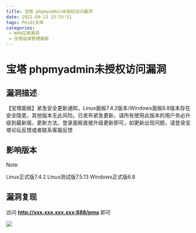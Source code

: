 ```yaml
---
title: 宝塔 phpmyadmin未授权访问漏洞
date: 2021-09-23 23:55:51
tags: PeiQi文库
categories:
 - Web应用漏洞
 - 宝塔运维管理面板
---
```


# 宝塔 phpmyadmin未授权访问漏洞

## 漏洞描述

【宝塔面板】紧急安全更新通知，Linux面板7.4.2版本/Windows面板6.8版本存在安全隐患，其他版本无此风险。已发布紧急更新，请所有使用此版本的用户务必升级到最新版，更新方法，登录面板直接升级更新即可，如更新出现问题，请登录宝塔论坛反馈或者联系客服反馈

## 影响版本

> [!NOTE]
>
> Linux正式版7.4.2
> Linux测试版7.5.13
> Windows正式版6.8

## 漏洞复现

访问 **http://xxx.xxx.xxx.xxx:888/pma** 即可

![](/img/20210924031326660733.png)
